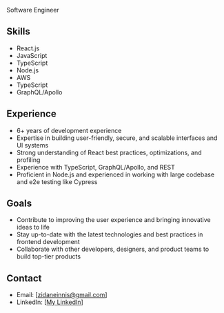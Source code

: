 Software Engineer

## Skills
- React.js
- JavaScript
- TypeScript
- Node.js
- AWS
- TypeScript
- GraphQL/Apollo
## Experience
- 6+ years of development experience
- Expertise in building user-friendly, secure, and scalable interfaces and UI systems
- Strong understanding of React best practices, optimizations, and profiling
- Experience with TypeScript, GraphQL/Apollo, and REST
- Proficient in Node.js and experienced in working with large codebase and e2e testing like Cypress
## Goals
- Contribute to improving the user experience and bringing innovative ideas to life
- Stay up-to-date with the latest technologies and best practices in frontend development
- Collaborate with other developers, designers, and product teams to build top-tier products
## Contact
- Email: [zidaneinnis@gmail.com]
- LinkedIn: [[My LinkedIn](https://www.linkedin.com/in/zidane-innis/)]


